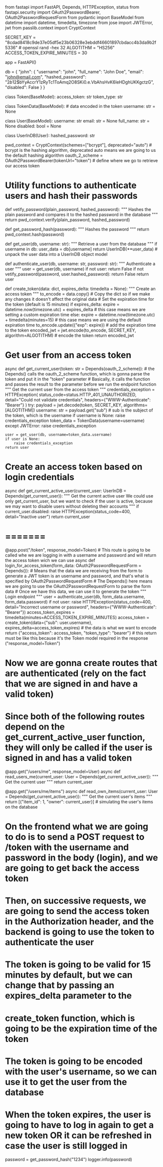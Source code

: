 from fastapi import FastAPI, Depends, HTTPException, status
from fastapi.security import OAuth2PasswordBearer, OAuth2PasswordRequestForm
from pydantic import BaseModel
from datetime import datetime, timedelta, timezone
from jose import JWTError, jwt
from passlib.context import CryptContext

SECRET_KEY = "8cdad8418c9de37e05df5e23b06328e3ebddf46601897cbdacc4b3da9b2f5336" # openssl rand -hex 32
ALGOTITHM = "HS256"
ACCESS_TOKEN_EXPIRE_MINUTES = 30

app = FastAPI()


db = {
    "john": {
        "username": "john",
        "full_name": "John Doe",
        "email": "john@email.com",
        "hashed_password": "$2b$12$bYyAccrY1zRyTc1ToAmq2O8SKi0.e.VbAhsHvK6IeHDghUKKgctzG",
        "disabled": False
    }
}

class Token(BaseModel):
    access_token: str
    token_type: str
    

class TokenData(BaseModel): # data encoded in the token
    username: str = None
   
class User(BaseModel):
    username: str
    email: str = None
    full_name: str = None
    disabled: bool = None
    
class UserInDB(User):
    hashed_password: str
    

pwd_context = CryptContext(schemes=["bcrypt"], deprecated="auto") # bcrypt is the hashing algorithm, deprecated auto means we are going to us the default hashing algorithm
oauth_2_scheme = OAuth2PasswordBearer(tokenUrl="token") # define where we go to retrieve our access token

# Utility functions to authenticate users and hash their passwords
def vetify_password(plain_password, hashed_password): 
    """ Hashes the plain password and compares it to the hashed password in the database """
    return pwd_context.verify(plain_password, hashed_password)

def get_password_hash(password):
    """ Hashes the password """
    return pwd_context.hash(password)

def get_user(db, username: str):
    """ Retrieve a user from the database """
    if username in db:
        user_data = db[username]
        return UserInDB(**user_data) # unpack the user data into a UserInDB object model
    
def authenticate_user(db, username: str, password: str):
    """ Authenticate a user """
    user = get_user(db, username)
    if not user:
        return False
    if not vetify_password(password, user.hashed_password):
        return False
    return user

def create_token(data: dict, expires_delta: timedelta = None):
    """ Create an access token """
    to_encode = data.copy() # Copy the dict so if we make any changes it doesn't affect the original data
    # Set the expiration time for the token (default is 15 minutes)
    if expires_delta:
        expire = datetime.now(timezone.utc) + expires_delta # this case means we are setting a custom expiration time
    else:
        expire = datetime.now(timezone.utc) + timedelta(minutes=15) # this case means we are using the default expiration time
    to_encode.update({"exp": expire}) # add the expiration time to the token
    encoded_jwt = jwt.encode(to_encode, SECRET_KEY, algorithm=ALGOTITHM) # encode the token
    return encoded_jwt

# Get user from an access token
async def get_current_user(token: str = Depends(oauth_2_scheme)): # the Depends() calls the oauth_2_scheme function, which is gonna parse the token and put it in the "token" parameter
                                                                    # Basically, it calls the function and passes the result to the parameter before we run the endpoint function
    """ Get the current user from the access token """
    credentials_exception = HTTPException(
        status_code=status.HTTP_401_UNAUTHORIZED,
        detail="Could not validate credentials",
        headers={"WWW-Authenticate": "Bearer"}
    )
    try:
        payload = jwt.decode(token, SECRET_KEY, algorithms=[ALGOTITHM])
        username: str = payload.get("sub") # sub is the subject of the token, which is the username
        if username is None:
            raise credentials_exception
        token_data = TokenData(username=username)
    except JWTError:
        raise credentials_exception
    
    user = get_user(db, username=token_data.username)
    if user is None:
        raise credentials_exception
    return user

# Create an access token based on login credentials
async def get_current_active_user(current_user: UserInDB = Depends(get_current_user)):
    """ 
    Get the current active user 
    We could use only get_current_user, but we want to check if the user is active,
    because we may want to disable users without deleting their accounts
    """
    if current_user.disabled:
        raise HTTPException(status_code=400, detail="Inactive user")
    return current_user

# =======

@app.post("/token", response_model=Token) # This route is going to be called whe we are logging in with a username and password and will return the access token wich we can use
async def login_for_access_token(form_data: OAuth2PasswordRequestForm = Depends()): # Means that the data we are receiving from the form to generate a JWT token is an username and password, and that's what is specified by OAuth2PasswordRequestForm
                                                                                    # The Depends() here means we are going to use the OAuth2PasswordRequestForm to parse the form data
                                                                                    # Once we have this data, we can use it to generate the token
    """ Login endpoint """
    user = authenticate_user(db, form_data.username, form_data.password)
    if not user:
        raise HTTPException(status_code=400, detail="Incorrect username or password", headers={"WWW-Authenticate": "Bearer"})
    access_token_expires = timedelta(minutes=ACCESS_TOKEN_EXPIRE_MINUTES)
    access_token = create_token(data={"sub": user.username}, expires_delta=access_token_expires) # the data is what we want to encode
    return {"access_token": access_token, "token_type": "bearer"} # this return must be like this because it's the Token model required in the response ("response_model=Token")


# Now we are gonna create routes that are authenticated (rely on the fact that we are signed in and have a valid token)
# Since both of the following routes depend on the get_current_active_user function, they will only be called if the user is signed in and has a valid token
@app.get("/users/me", response_model=User)
async def read_users_me(current_user: User = Depends(get_current_active_user)):
    """ Get the current user """
    return current_user

@app.get("/users/me/items")
async def read_own_items(current_user: User = Depends(get_current_active_user)):
    """ Get the current user's items """
    return [{"item_id": 1, "owner": current_user}] # simulating the user's items on the database

# On the frontend what we are going to do is to send a POST request to /token with the username and password in the body (login), and we are going to get back the access token
# Then, on successive requests, we are going to send the access token in the Authorization header, and the backend is going to use the token to authenticate the user
# The token is going to be valid for 15 minutes by default, but we can change that by passing an expires_delta parameter to the
# create_token function, which is going to be the expiration time of the token
# The token is going to be encoded with the user's username, so we can use it to get the user from the database
# When the token expires, the user is going to have to log in again to get a new token OR it can be refreshed in case the user is still logged in


password = get_password_hash("1234")
logger.info(password)
